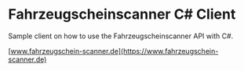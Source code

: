 # Fahrzeugscheinscanner C# Client  
  
Sample client on how to use the Fahrzeugscheinscanner API with C#.  
  

[www.fahrzeugschein-scanner.de](https://www.fahrzeugschein-scanner.de)
